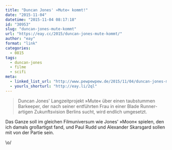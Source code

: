 ```yaml
---
title: "Duncan Jones' »Mute« kommt!"
date: "2015-11-04"
datetime: "2015-11-04 08:17:18"
id: "30953"
slug: "duncan-jones-mute-kommt"
url: "https://eay.cc/2015/duncan-jones-mute-kommt/"
author: "eay"
format: "link"
categories:
  - 0815
tags:
  - duncan-jones
  - filme
  - scifi
meta:
  - linked_list_url: "http://www.pewpewpew.de/2015/11/04/duncan-jones-mute-is-a-go/"
  - yourls_shorturl: "http://eay.li/2ql"
---
```


> Duncan Jones' Langzeitprojekt »Mute« über einen taubstummen Barkeeper, der nach seiner entführten Frau in einer Blade Runner-artigen Zukunftsvision Berlins sucht, wird endlich umgesetzt.

Das Ganze soll im gleichen Filmuniversum wie Jones' »Moon« spielen, den ich damals großartigst fand, und Paul Rudd und Alexander Skarsgard sollen mit von der Partie sein.

\\o/
